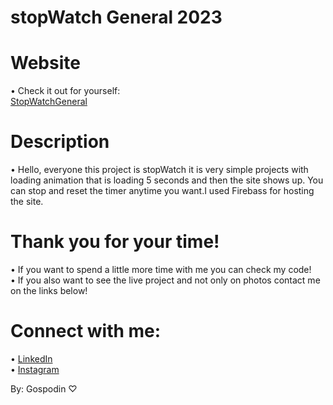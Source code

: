 # stopWatch General 2023

# Website
• Check it out for yourself: <br>
[StopWatchGeneral](https://stopwatch-b5b6a.web.app/) 

# Description
• Hello, everyone this project is stopWatch it is very simple projects with loading animation that is loading 5 seconds and then the site shows up. <bbr> You can stop and reset the timer anytime you want.I used Firebass for hosting the site.

# Thank you for your time!
• If you want to spend a little more time with me you can check my code! <br>
• If you also want to see the live project and not only on photos contact me on the links below!

# Connect with me:
• [LinkedIn](https://www.linkedin.com/in/gospodin-gospodinov-853b3a23b/) <br>
• [Instagram](https://www.instagram.com/dinkichae/)

By: Gospodin ♡
